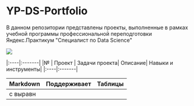 # YP-DS-Portfolio
В данном репозитории представлены проекты, выполненные в рамках учебной программы профессиональной переподготовки Яндекс.Практикум "Специалист по Data Science"

![](https://user-images.githubusercontent.com/45098537/229727573-4c327a79-7184-45e3-9a57-4982163d9ac9.png)


|:----|:-------|
|№    |	Проект |	 Задачи проекта|	Описание| Навыки и инструменты|
|:----|:-------|

| Markdown              | Поддерживает           | Таблицы                     | 
| :-------------------- | ---------------------: |:---------------------------:| 
| с выравн
